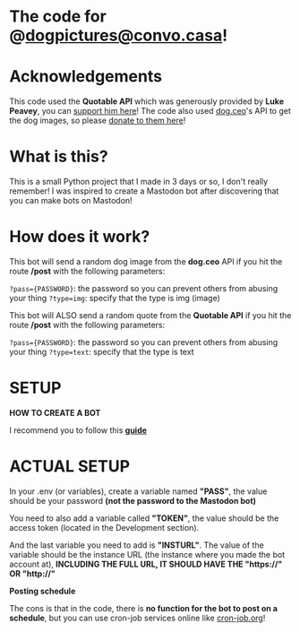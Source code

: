 # The code for @dogpictures@convo.casa!

# Acknowledgements
This code used the **Quotable API** which was generously provided by **Luke Peavey**, you can [support him here](https://github.com/sponsors/lukePeavey)!
The code also used [dog.ceo](dog.ceo/dog-api)'s API to get the dog images, so please [donate to them here](https://paypal.me/dogapi)!

# What is this?
This is a small Python project that I made in 3 days or so, I don't really remember! I was inspired to create a Mastodon bot after discovering that you can make bots on Mastodon! 

# How does it work?
This bot will send a random dog image from the **dog.ceo** API if you hit the route **/post** with the following parameters:

``?pass={PASSWORD}``: the password so you can prevent others from abusing your thing
``?type=img``: specify that the type is img (image)

This bot will ALSO send a random quote from the **Quotable API** if you hit the route **/post** with the following parameters:

``?pass={PASSWORD}``: the password so you can prevent others from abusing your thing
``?type=text``: specify that the type is text

# SETUP

**HOW TO CREATE A BOT**

I recommend you to follow this **[guide](https://dev.to/botwiki/introduction-to-mastodon-bots-hfn)**

# ACTUAL SETUP
In your .env (or variables), create a variable named **"PASS"**, the value should be your password **(not the password to the Mastodon bot)**

You need to also add a variable called **"TOKEN"**, the value should be the access token (located in the Development section).

And the last variable you need to add is **"INSTURL"**. The value of the variable should be the instance URL (the instance where you made the bot account at), **INCLUDING THE FULL URL, IT SHOULD HAVE THE "https://" OR "http://"**

**Posting schedule**

The cons is that in the code, there is **no function for the bot to post on a schedule**, but you can use cron-job services online like [cron-job.org](console.cron-job.org)!
